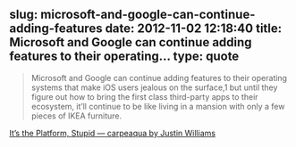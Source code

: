 slug: microsoft-and-google-can-continue-adding-features
date: 2012-11-02 12:18:40
title: Microsoft and Google can continue adding features to their operating...
type: quote
---

> Microsoft and Google can continue adding features to their operating systems that make iOS users jealous on the surface,1 but until they figure out how to bring the first class third-party apps to their ecosystem, it’ll continue to be like living in a mansion with only a few pieces of IKEA furniture.

[It’s the Platform, Stupid — carpeaqua by Justin Williams](http://carpeaqua.com/2012/10/30/it-s-the-platform-stupid/)
